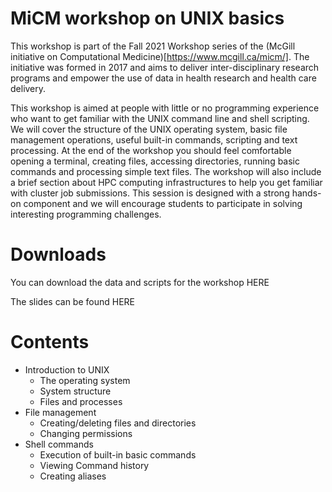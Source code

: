 # MiCM workshop on UNIX basics

This workshop is part of the Fall 2021 Workshop series of the (McGill initiative on Computational Medicine)[https://www.mcgill.ca/micm/]. The initiative was formed in 2017 and aims to deliver inter-disciplinary research programs and empower the use of data in health research and health care delivery.  

This workshop is aimed at people with little or no programming experience who want to get familiar with the UNIX command line and shell scripting. We will cover the structure of the UNIX operating system, basic file management operations, useful built-in commands, scripting and text processing. At the end of the workshop you should feel comfortable opening a terminal, creating files, accessing directories, running basic commands and processing simple text files. The workshop will also include a brief section about HPC computing infrastructures to help you get familiar with cluster job submissions. This session is designed with a strong hands-on component and we will encourage students to participate in solving interesting programming challenges.

# Downloads

You can download the data and scripts for the workshop HERE

The slides can be found HERE

# Contents

  * Introduction to UNIX 
    * The operating system
    * System structure
    * Files and processes
  * File management 
    * Creating/deleting files and directories
    * Changing permissions 
  * Shell commands
    * Execution of built-in basic commands
    * Viewing Command history
    * Creating aliases
